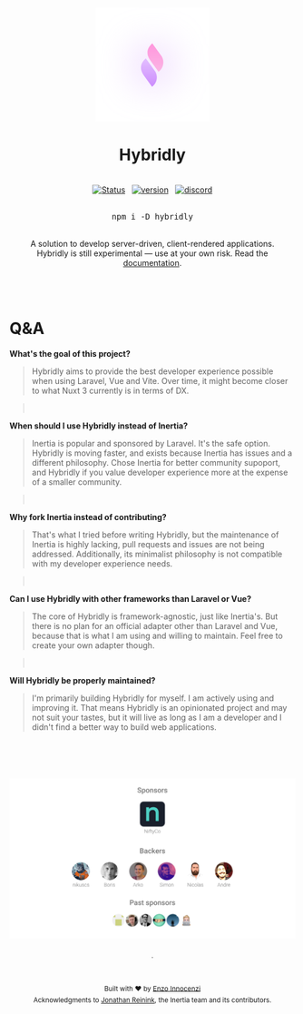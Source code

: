 <br>

<p align="center">
  <img src=".github/assets/logo-shadow.svg" style="width:200px;" />
</p>

<h1 align="center">Hybridly</h1>

<p align="center">
  <br />
  <a href="https://github.com/hybridly/hybridly/actions/workflows/tests.yml"><img alt="Status" src="https://github.com/hybridly/hybridly/actions/workflows/tests.yml/badge.svg"></a>
  <span>&nbsp;</span>
  <a href="https://github.com/hybridly/hybridly/releases"><img alt="version" src="https://img.shields.io/github/v/release/hybridly/hybridly?include_prereleases&label=version"></a>
  <span>&nbsp;</span>
  <a href="https://discord.gg/uZ8eC7kRFV"><img alt="discord" src="https://img.shields.io/discord/1032376983214116914"></a>
  <br />
  <br />
  <pre><div align="center">npm i -D hybridly</div></pre>
</p>


<div align="center">
  <br />
  A solution to develop server-driven, client-rendered applications.
  <br />
  Hybridly is still experimental — use at your own risk. Read the <a href="https://hybridly.dev">documentation</a>.
  <br />
  <br />
  <br />
</div>

<br>

# Q&A

**What's the goal of this project?**
> Hybridly aims to provide the best developer experience possible when using Laravel, Vue and Vite. Over time, it might become closer to what Nuxt 3 currently is in terms of DX.

> &nbsp;

**When should I use Hybridly instead of Inertia?**
> Inertia is popular and sponsored by Laravel. It's the safe option. Hybridly is moving faster, and exists because Inertia has issues and a different philosophy. Chose Inertia for better community supoport, and Hybridly if you value developer experience more at the expense of a smaller community.

> &nbsp;

**Why fork Inertia instead of contributing?**
> That's what I tried before writing Hybridly, but the maintenance of Inertia is highly lacking, pull requests and issues are not being addressed. Additionally, its minimalist philosophy is not compatible with my developer experience needs.

> &nbsp;

**Can I use Hybridly with other frameworks than Laravel or Vue?**
> The core of Hybridly is framework-agnostic, just like Inertia's. But there is no plan for an official adapter other than Laravel and Vue, because that is what I am using and willing to maintain. Feel free to create your own adapter though.

> &nbsp;

**Will Hybridly be properly maintained?**
> I'm primarily building Hybridly for myself. I am actively using and improving it. That means Hybridly is an opinionated project and may not suit your tastes, but it will live as long as I am a developer and I didn't find a better way to build web applications.

<p align="center">
  <br />
  <br />
  <br />
  <br />
  <a href="https://raw.githubusercontent.com/innocenzi/static/main/sponsorkit/sponsors.svg">
    <img src="https://raw.githubusercontent.com/innocenzi/static/main/sponsorkit/sponsors.svg"/>
  </a>
  <br />
  <br />
  <sub>·</sub>
  <br />
  <br />
  <br />
  <sub>
    Built with ❤︎ by <a href="https://github.com/enzoinnocenzi">Enzo Innocenzi</a>
    <br/>
    Acknowledgments to <a href="https://reinink.ca">Jonathan Reinink</a>, the Inertia team and its contributors.
  </sub>
</p>
